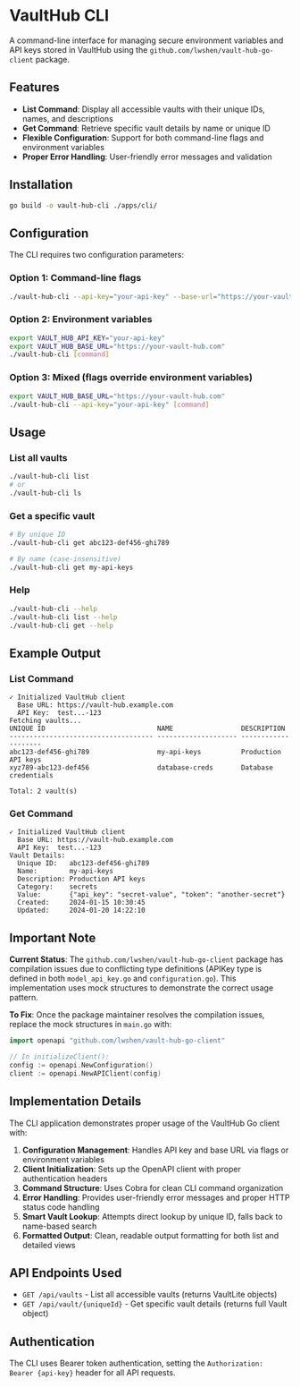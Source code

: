 # VaultHub CLI

A command-line interface for managing secure environment variables and API keys stored in VaultHub using the `github.com/lwshen/vault-hub-go-client` package.

## Features

- **List Command**: Display all accessible vaults with their unique IDs, names, and descriptions
- **Get Command**: Retrieve specific vault details by name or unique ID
- **Flexible Configuration**: Support for both command-line flags and environment variables
- **Proper Error Handling**: User-friendly error messages and validation

## Installation

```bash
go build -o vault-hub-cli ./apps/cli/
```

## Configuration

The CLI requires two configuration parameters:

### Option 1: Command-line flags
```bash
./vault-hub-cli --api-key="your-api-key" --base-url="https://your-vault-hub.com" [command]
```

### Option 2: Environment variables
```bash
export VAULT_HUB_API_KEY="your-api-key"
export VAULT_HUB_BASE_URL="https://your-vault-hub.com"
./vault-hub-cli [command]
```

### Option 3: Mixed (flags override environment variables)
```bash
export VAULT_HUB_BASE_URL="https://your-vault-hub.com"
./vault-hub-cli --api-key="your-api-key" [command]
```

## Usage

### List all vaults
```bash
./vault-hub-cli list
# or
./vault-hub-cli ls
```

### Get a specific vault
```bash
# By unique ID
./vault-hub-cli get abc123-def456-ghi789

# By name (case-insensitive)
./vault-hub-cli get my-api-keys
```

### Help
```bash
./vault-hub-cli --help
./vault-hub-cli list --help
./vault-hub-cli get --help
```

## Example Output

### List Command
```
✓ Initialized VaultHub client
  Base URL: https://vault-hub.example.com
  API Key:  test...-123
Fetching vaults...
UNIQUE ID                            NAME                 DESCRIPTION
------------------------------------ -------------------- --------------------
abc123-def456-ghi789                 my-api-keys          Production API keys
xyz789-abc123-def456                 database-creds       Database credentials

Total: 2 vault(s)
```

### Get Command
```
✓ Initialized VaultHub client
  Base URL: https://vault-hub.example.com
  API Key:  test...-123
Vault Details:
  Unique ID:   abc123-def456-ghi789
  Name:        my-api-keys
  Description: Production API keys
  Category:    secrets
  Value:       {"api_key": "secret-value", "token": "another-secret"}
  Created:     2024-01-15 10:30:45
  Updated:     2024-01-20 14:22:10
```

## Important Note

**Current Status**: The `github.com/lwshen/vault-hub-go-client` package has compilation issues due to conflicting type definitions (APIKey type is defined in both `model_api_key.go` and `configuration.go`). This implementation uses mock structures to demonstrate the correct usage pattern.

**To Fix**: Once the package maintainer resolves the compilation issues, replace the mock structures in `main.go` with:

```go
import openapi "github.com/lwshen/vault-hub-go-client"

// In initializeClient():
config := openapi.NewConfiguration()
client := openapi.NewAPIClient(config)
```

## Implementation Details

The CLI application demonstrates proper usage of the VaultHub Go client with:

1. **Configuration Management**: Handles API key and base URL via flags or environment variables
2. **Client Initialization**: Sets up the OpenAPI client with proper authentication headers
3. **Command Structure**: Uses Cobra for clean CLI command organization
4. **Error Handling**: Provides user-friendly error messages and proper HTTP status code handling
5. **Smart Vault Lookup**: Attempts direct lookup by unique ID, falls back to name-based search
6. **Formatted Output**: Clean, readable output formatting for both list and detailed views

## API Endpoints Used

- `GET /api/vaults` - List all accessible vaults (returns VaultLite objects)
- `GET /api/vault/{uniqueId}` - Get specific vault details (returns full Vault object)

## Authentication

The CLI uses Bearer token authentication, setting the `Authorization: Bearer {api-key}` header for all API requests.